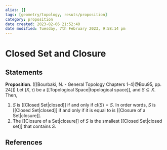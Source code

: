```yaml
---
alias: []
tags: [geometry/topology, resuts/proposition]
category: proposition
date created: 2023-02-06 21:52:40
date modified: Tuesday, 7th February 2023, 9:58:14 pm
---
```


# Closed Set and Closure

## Statements

**Proposition**. ([[Bourbaki, N. - General Topology Chapters 1-4|@Bou95, pp. 24]]) Let $(X,\tau)$ be a [[Topological Space|topological space]], and $S\subseteq X$. Then,
1. $S$ is [[Closed Set|closed]] if and only if $\mathrm{cl}(S)=S$. In order words, $S$ is [[Closed Set|closed]] if and only if it is equal to is [[Closure of a Set|closure]].
2. The [[Closure of a Set|closure]] of $S$ is the smallest [[Closed Set|closed set]] that contains $S$.

## References